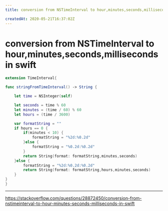 ```yaml
---
title: conversion from NSTimeInterval to hour,minutes,seconds,milliseconds in swift

createdAt: 2020-05-21T16:37:02Z
---
```


# conversion from NSTimeInterval to hour,minutes,seconds,milliseconds in swift

```swift
extension TimeInterval{

func stringFromTimeInterval() -> String {

    let time = NSInteger(self)

    let seconds = time % 60
    let minutes = (time / 60) % 60
    let hours = (time / 3600)

    var formatString = ""
    if hours == 0 {
        if(minutes < 10) {
            formatString = "%2d:%0.2d"
        }else {
            formatString = "%0.2d:%0.2d"
        }
        return String(format: formatString,minutes,seconds)
    }else {
        formatString = "%2d:%0.2d:%0.2d"
        return String(format: formatString,hours,minutes,seconds)
    }
}
}
```

---

https://stackoverflow.com/questions/28872450/conversion-from-nstimeinterval-to-hour-minutes-seconds-milliseconds-in-swift